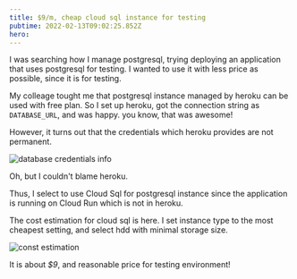 ```yaml
---
title: $9/m, cheap cloud sql instance for testing
pubtime: 2022-02-13T09:02:25.852Z
hero:
---
```


I was searching how I manage postgresql, trying deploying an application that uses postgresql for testing.
I wanted to use it with less price as possible, since it is for testing.

My colleage tought me that postgresql instance managed by heroku can be used with free plan.
So I set up heroku, got the connection string as `DATABASE_URL`, and was happy. you know, that was awesome!

However, it turns out that the credentials which heroku provides are not permanent.

![database credentials info](/images/cheap-managed-postgreql/1.png)

Oh, but I couldn't blame heroku.

Thus, I select to use Cloud Sql for postgresql instance since the application is running on Cloud Run which is not in heroku.

The cost estimation for cloud sql is here.
I set instance type to the most cheapest setting, and select hdd with minimal storage size.

![const estimation](/images/cheap-managed-postgreql/2.png)

It is about *$9*, and reasonable price for testing environment!

